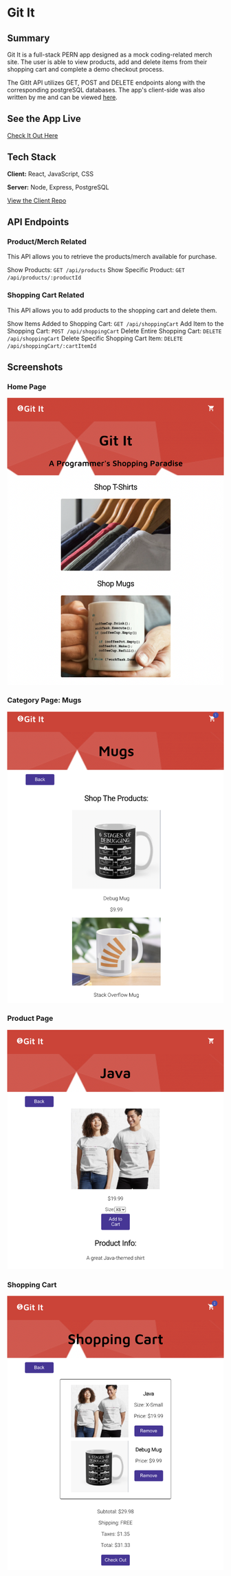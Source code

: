 # Git It

## Summary

Git It is a full-stack PERN app designed as a mock coding-related merch site. The user is able to view products, add and delete items from their shopping cart and complete a demo checkout process.

The GitIt API utilizes GET, POST and DELETE endpoints along with the corresponding postgreSQL databases. The app's client-side was also written by me and can be viewed [here](https://github.com/SabrinaSides/git-it-client).

## See the App Live

[Check It Out Here](https://git-it-sabrinasides.vercel.app/)

## Tech Stack

**Client:** React, JavaScript, CSS

**Server:** Node, Express, PostgreSQL

[View the Client Repo](https://github.com/SabrinaSides/git-it-client)

## API Endpoints

### Product/Merch Related

This API allows you to retrieve the products/merch available for purchase.

Show Products: `GET /api/products`
Show Specific Product: `GET /api/products/:productId`

### Shopping Cart Related

This API allows you to add products to the shopping cart and delete them.

Show Items Added to Shopping Cart: `GET /api/shoppingCart`
Add Item to the Shopping Cart: `POST /api/shoppingCart`
Delete Entire Shopping Cart: `DELETE /api/shoppingCart`
Delete Specific Shopping Cart Item: `DELETE /api/shoppingCart/:cartItemId`

## Screenshots

### Home Page

![Home Page](src/screenshots/homepage.png)

### Category Page: Mugs

![Category Page](src/screenshots/category-page.png)

### Product Page

![Product Page](src/screenshots/product-page.png)

### Shopping Cart

![Shopping Cart](src/screenshots/shopping-cart.png)

